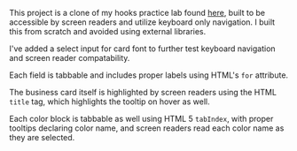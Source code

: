 This project is a clone of my hooks practice lab found <a href="https://github.com/SpencerLindemuth/hooks-practice" alt="github link to react hooks source code">here</a>, built to be accessible by screen readers and utilize keyboard only navigation. 
I built this from scratch and avoided using external libraries.

I've added a select input for card font to further test keyboard navigation and screen reader compatability.

Each field is tabbable and includes proper labels using HTML's `for` attribute.

The business card itself is highlighted by screen readers using the HTML `title` tag, which highlights the tooltip on hover as well.

Each color block is tabbable as well using HTML 5 `tabIndex`, with proper tooltips declaring color name, and screen readers read each color name as they are selected.


